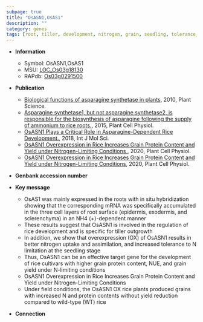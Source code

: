 ```yaml
---
subpage: true
title: "OsASN1,OsAS1"
description: ""
category: genes
tags: [root, tiller, development, nitrogen, grain, seedling, tolerance, grain yield, yield, grain protein content, grain protein]
---
```


* **Information**  
    + Symbol: OsASN1,OsAS1  
    + MSU: [LOC_Os03g18130](http://rice.plantbiology.msu.edu/cgi-bin/ORF_infopage.cgi?orf=LOC_Os03g18130)  
    + RAPdb: [Os03g0291500](http://rapdb.dna.affrc.go.jp/viewer/gbrowse_details/irgsp1?name=Os03g0291500)  

* **Publication**  
    + [Biological functions of asparagine synthetase in plants](http://www.ncbi.nlm.nih.gov/pubmed?term=Biological+functions+of+asparagine+synthetase+in+plants%5BTitle%5D), 2010, Plant Science.
    + [Asparagine synthetase1, but not asparagine synthetase2, is responsible for the biosynthesis of asparagine following the supply of ammonium to rice roots.](http://www.ncbi.nlm.nih.gov/pubmed?term=Asparagine+synthetase1,+but+not+asparagine+synthetase2,+is+responsible+for+the+biosynthesis+of+asparagine+following+the+supply+of+ammonium+to+rice+roots.%5BTitle%5D), 2015, Plant Cell Physiol.
    + [OsASN1 Plays a Critical Role in Asparagine-Dependent Rice Development.](http://www.ncbi.nlm.nih.gov/pubmed?term=OsASN1+Plays+a+Critical+Role+in+Asparagine-Dependent+Rice+Development.%5BTitle%5D), 2018, Int J Mol Sci.
    + [OsASN1 Overexpression in Rice Increases Grain Protein Content and Yield under Nitrogen-Limiting Conditions ](http://www.ncbi.nlm.nih.gov/pubmed?term=OsASN1+Overexpression+in+Rice+Increases+Grain+Protein+Content+and+Yield+under+Nitrogen-Limiting+Conditions+%5BTitle%5D), 2020, Plant Cell Physiol.
    + [OsASN1 Overexpression in Rice Increases Grain Protein Content and Yield under Nitrogen-Limiting Conditions](http://www.ncbi.nlm.nih.gov/pubmed?term=OsASN1+Overexpression+in+Rice+Increases+Grain+Protein+Content+and+Yield+under+Nitrogen-Limiting+Conditions%5BTitle%5D), 2020, Plant Cell Physiol.

* **Genbank accession number**  

* **Key message**  
    + OsAS1 was mainly expressed in the roots with in situ hybridization showing that the corresponding mRNA was specifically accumulated in the three cell layers of root surface (epidermis, exodermis, and sclerenchyma) in an NH4 (+)-dependent manner
    + These results suggest that OsASN1 is involved in the regulation of rice development and is specific for tiller outgrowth
    + In addition, we show that overexpression (OX) of OsASN1 results in better nitrogen uptake and assimilation, and increased tolerance to N limitation at the seedling stage
    + Thus, OsASN1 can be an effective target gene for the development of rice cultivars with higher grain protein content, NUE, and grain yield under N-limiting conditions
    + OsASN1 Overexpression in Rice Increases Grain Protein Content and Yield under Nitrogen-Limiting Conditions
    + Under field conditions, the OsASN1 OX rice plants produced grains with increased N and protein contents without yield reduction compared to wild-type (WT) rice

* **Connection**  



